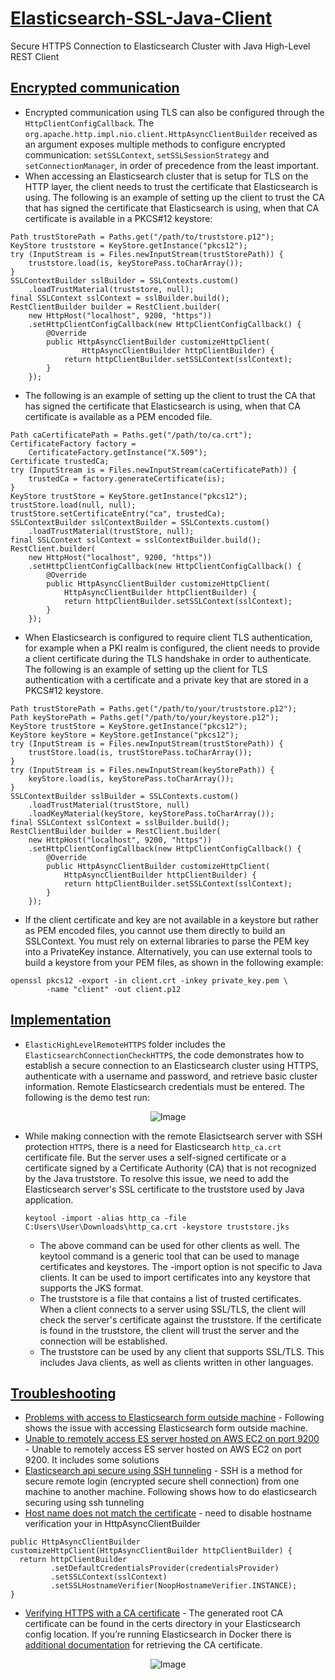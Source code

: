 # [Elasticsearch-SSL-Java-Client](https://www.elastic.co/guide/en/elasticsearch/client/java-api-client/current/_encrypted_communication.html)
Secure HTTPS Connection to Elasticsearch Cluster with Java High-Level REST Client

## [Encrypted communication](https://www.elastic.co/guide/en/elasticsearch/client/java-api-client/current/_encrypted_communication.html)

- Encrypted communication using TLS can also be configured through the `HttpClientConfigCallback`. The `org.apache.http.impl.nio.client.HttpAsyncClientBuilder` received as an argument exposes multiple methods to configure encrypted communication: `setSSLContext`, `setSSLSessionStrategy` and `setConnectionManager`, in order of precedence from the least important.
- When accessing an Elasticsearch cluster that is setup for TLS on the HTTP layer, the client needs to trust the certificate that Elasticsearch is using. The following is an example of setting up the client to trust the CA that has signed the certificate that Elasticsearch is using, when that CA certificate is available in a PKCS#12 keystore:

```
Path trustStorePath = Paths.get("/path/to/truststore.p12");
KeyStore truststore = KeyStore.getInstance("pkcs12");
try (InputStream is = Files.newInputStream(trustStorePath)) {
    truststore.load(is, keyStorePass.toCharArray());
}
SSLContextBuilder sslBuilder = SSLContexts.custom()
    .loadTrustMaterial(truststore, null);
final SSLContext sslContext = sslBuilder.build();
RestClientBuilder builder = RestClient.builder(
    new HttpHost("localhost", 9200, "https"))
    .setHttpClientConfigCallback(new HttpClientConfigCallback() {
        @Override
        public HttpAsyncClientBuilder customizeHttpClient(
                HttpAsyncClientBuilder httpClientBuilder) {
            return httpClientBuilder.setSSLContext(sslContext);
        }
    });
```
- The following is an example of setting up the client to trust the CA that has signed the certificate that Elasticsearch is using, when that CA certificate is available as a PEM encoded file.

```
Path caCertificatePath = Paths.get("/path/to/ca.crt");
CertificateFactory factory =
    CertificateFactory.getInstance("X.509");
Certificate trustedCa;
try (InputStream is = Files.newInputStream(caCertificatePath)) {
    trustedCa = factory.generateCertificate(is);
}
KeyStore trustStore = KeyStore.getInstance("pkcs12");
trustStore.load(null, null);
trustStore.setCertificateEntry("ca", trustedCa);
SSLContextBuilder sslContextBuilder = SSLContexts.custom()
    .loadTrustMaterial(trustStore, null);
final SSLContext sslContext = sslContextBuilder.build();
RestClient.builder(
    new HttpHost("localhost", 9200, "https"))
    .setHttpClientConfigCallback(new HttpClientConfigCallback() {
        @Override
        public HttpAsyncClientBuilder customizeHttpClient(
            HttpAsyncClientBuilder httpClientBuilder) {
            return httpClientBuilder.setSSLContext(sslContext);
        }
    });
```
- When Elasticsearch is configured to require client TLS authentication, for example when a PKI realm is configured, the client needs to provide a client certificate during the TLS handshake in order to authenticate. The following is an example of setting up the client for TLS authentication with a certificate and a private key that are stored in a PKCS#12 keystore.

```
Path trustStorePath = Paths.get("/path/to/your/truststore.p12");
Path keyStorePath = Paths.get("/path/to/your/keystore.p12");
KeyStore trustStore = KeyStore.getInstance("pkcs12");
KeyStore keyStore = KeyStore.getInstance("pkcs12");
try (InputStream is = Files.newInputStream(trustStorePath)) {
    trustStore.load(is, trustStorePass.toCharArray());
}
try (InputStream is = Files.newInputStream(keyStorePath)) {
    keyStore.load(is, keyStorePass.toCharArray());
}
SSLContextBuilder sslBuilder = SSLContexts.custom()
    .loadTrustMaterial(trustStore, null)
    .loadKeyMaterial(keyStore, keyStorePass.toCharArray());
final SSLContext sslContext = sslBuilder.build();
RestClientBuilder builder = RestClient.builder(
    new HttpHost("localhost", 9200, "https"))
    .setHttpClientConfigCallback(new HttpClientConfigCallback() {
        @Override
        public HttpAsyncClientBuilder customizeHttpClient(
            HttpAsyncClientBuilder httpClientBuilder) {
            return httpClientBuilder.setSSLContext(sslContext);
        }
    });
```
- If the client certificate and key are not available in a keystore but rather as PEM encoded files, you cannot use them directly to build an SSLContext. You must rely on external libraries to parse the PEM key into a PrivateKey instance. Alternatively, you can use external tools to build a keystore from your PEM files, as shown in the following example:

```
openssl pkcs12 -export -in client.crt -inkey private_key.pem \
        -name "client" -out client.p12
```

## [Implementation](https://github.com/af4092/Elasticsearch-SSL-Java-Client/tree/main/src/ElasticHighLevelRemoteHTTPS/src/main/java/org/example)

- `ElasticHighLevelRemoteHTTPS` folder includes the `ElasticsearchConnectionCheckHTTPS`, the code demonstrates how to establish a secure connection to an Elasticsearch cluster using HTTPS, authenticate with a username and password, and retrieve basic cluster information. Remote Elasticsearch credentials must be entered. The following is the demo test run:

<p align="center">
  <img src="https://github.com/af4092/Elasticsearch-JavaAPI-connection/assets/24220136/37383a13-a438-49a2-9800-68312bb7b2d8" alt="Image">
</p>

- While making connection with the remote Elasictsearch server with SSH protection `HTTPS`, there is a need for Elasticsearch `http_ca.crt` certificate file. But the server uses a self-signed certificate or a certificate signed by a Certificate Authority (CA) that is not recognized by the Java truststore. To resolve this issue, we need to add the Elasticsearch server's SSL certificate to the truststore used by Java application.
   ```
   keytool -import -alias http_ca -file C:Users\User\Downloads\http_ca.crt -keystore truststore.jks
   ```
  - The above command can be used for other clients as well. The keytool command is a generic tool that can be used to manage certificates and keystores. The -import option is not specific to Java clients. It can be used to import certificates into any keystore that supports the JKS format.
  - The truststore is a file that contains a list of trusted certificates. When a client connects to a server using SSL/TLS, the client will check the server's certificate against the truststore. If the certificate is found in the truststore, the client will trust the server and the connection will be established.
  - The truststore can be used by any client that supports SSL/TLS. This includes Java clients, as well as clients written in other languages.

## [Troubleshooting](https://github.com/af4092/Elasticsearch-SSL-Java-Client/blob/main/README.md)

- [Problems with access to Elasticsearch form outside machine](https://discuss.elastic.co/t/problems-with-access-to-elasticsearch-form-outside-machine/172450) - Following shows the issue with accessing Elasticsearch form outside machine.
- [Unable to remotely access ES server hosted on AWS EC2 on port 9200](https://discuss.elastic.co/t/unable-to-remotely-access-es-server-hosted-on-aws-ec2-on-port-9200/33243) - Unable to remotely access ES server hosted on AWS EC2 on port 9200. It includes some solutions
- [Elasticsearch api secure using SSH tunneling](https://pramodshehan.medium.com/elasticsearch-api-secure-using-ssh-tunnels-c6e82595842f) - SSH is a method for secure remote login (encrypted secure shell connection) from one machine to another machine. Following shows how to do elasticsearch securing using ssh tunneling
- [Host name does not match the certificate](https://discuss.elastic.co/t/host-name-does-not-match-the-certificate/186618) - need to disable hostname verification your in HttpAsyncClientBuilder

```
public HttpAsyncClientBuilder customizeHttpClient(HttpAsyncClientBuilder httpClientBuilder) {
  return httpClientBuilder
         .setDefaultCredentialsProvider(credentialsProvider)
         .setSSLContext(sslContext)
         .setSSLHostnameVerifier(NoopHostnameVerifier.INSTANCE);
}
```
- [Verifying HTTPS with a CA certificate](https://www.elastic.co/guide/en/elasticsearch/client/java-api-client/current/connecting.html) - The generated root CA certificate can be found in the certs directory in your Elasticsearch config location. If you’re running Elasticsearch in Docker there is [additional documentation](https://www.elastic.co/guide/en/elasticsearch/reference/8.8/docker.html) for retrieving the CA certificate.

<p align="center">
  <img src="https://github.com/af4092/Elasticsearch-JavaAPI-connection/assets/24220136/b6f66593-2135-409a-be7d-74b3863f6201" alt="Image">
</p>
